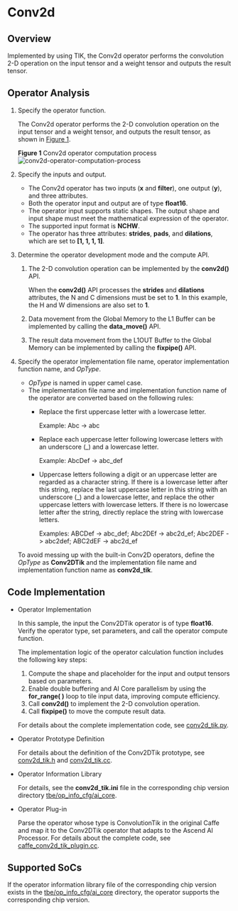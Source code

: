 # Conv2d<a name="EN-US_TOPIC_0302083411"></a>

## Overview<a name="section1973805311174"></a>

Implemented by using TIK, the Conv2d operator performs the convolution 2-D operation on the input tensor and a weight tensor and outputs the result tensor.

## Operator Analysis<a name="section19621012171817"></a>

1.  Specify the operator function.

    The Conv2d operator performs the 2-D convolution operation on the input tensor and a weight tensor, and outputs the result tensor, as shown in  [Figure 1](#fig2099591662413).

    **Figure  1**  Conv2d operator computation process<a name="fig2099591662413"></a>  
    ![](https://images.gitee.com/uploads/images/2020/1223/174800_6754ce07_5474059.png "conv2d-operator-computation-process")

2.  Specify the inputs and output.
    -   The Conv2d operator has two inputs \(**x**  and  **filter**\), one output \(**y**\), and three attributes.
    -   Both the operator input and output are of type  **float16**.
    -   The operator input supports static shapes. The output shape and input shape must meet the mathematical expression of the operator.
    -   The supported input format is  **NCHW**.
    -   The operator has three attributes:  **strides**,  **pads**, and  **dilations**, which are set to  **\[1, 1, 1, 1\]**.

3.  Determine the operator development mode and the compute API.
    1.  The 2-D convolution operation can be implemented by the  **conv2d\(\)**  API.

        When the  **conv2d\(\)**  API processes the  **strides**  and  **dilations**  attributes, the N and C dimensions must be set to  **1**. In this example, the H and W dimensions are also set to  **1**.

    2.  Data movement from the  Global Memory  to the  L1 Buffer  can be implemented by calling the  **data\_move\(\)**  API.
    3.  The result data movement from the  L1OUT Buffer  to the  Global Memory  can be implemented by calling the  **fixpipe\(\)**  API.

4.  Specify the operator implementation file name, operator implementation function name, and  _OpType_.

    -   _OpType_  is named in upper camel case.
    -   The implementation file name and implementation function name of the operator are converted based on the following rules:
        -   Replace the first uppercase letter with a lowercase letter.

            Example: Abc -\> abc

        -   Replace each uppercase letter following lowercase letters with an underscore \(\_\) and a lowercase letter.

            Example: AbcDef -\> abc\_def

        -   Uppercase letters following a digit or an uppercase letter are regarded as a character string. If there is a lowercase letter after this string, replace the last uppercase letter in this string with an underscore \(\_\) and a lowercase letter, and replace the other uppercase letters with lowercase letters. If there is no lowercase letter after the string, directly replace the string with lowercase letters.

            Examples: ABCDef -\> abc\_def; Abc2DEf -\> abc2d\_ef; Abc2DEF -\> abc2def; ABC2dEF -\> abc2d\_ef



    To avoid messing up with the built-in Conv2D operators, define the  _OpType_  as  **Conv2DTik**  and the implementation file name and implementation function name as  **conv2d\_tik**.


## Code Implementation<a name="section657125913571"></a>

-   Operator Implementation

    In this sample, the input the Conv2DTik operator is of type  **float16**. Verify the operator type, set parameters, and call the operator compute function.

    The implementation logic of the operator calculation function includes the following key steps:

    1.  Compute the shape and placeholder for the input and output tensors based on parameters.
    2.  Enable double buffering and AI Core parallelism by using the  **for\_range\( \)**  loop to tile input data, improving compute efficiency.
    3.  Call  **conv2d\(\)**  to implement the 2-D convolution operation.
    4.  Call  **fixpipe\(\)**  to move the compute result data.

    For details about the complete implementation code, see  [conv2d\_tik.py](../tbe/custom_impl/conv2d_tik.py).

-   Operator Prototype Definition

    For details about the definition of the Conv2DTik prototype, see  [conv2d\_tik.h](../op_proto/conv2d_tik.h)  and  [conv2d\_tik.cc](../op_proto/conv2d_tik.cc).

-   Operator Information Library

    For details, see the  **conv2d\_tik.ini**  file in the corresponding chip version directory  [tbe/op\_info\_cfg/ai\_core](../tbe/op_info_cfg/ai_core).

-   Operator Plug-in

    Parse the operator whose type is ConvolutionTik in the original Caffe and map it to the Conv2DTik operator that adapts to the Ascend AI Processor. For details about the complete code, see  [caffe\_conv2d\_tik\_plugin.cc](../framework/caffe_plugin/caffe_conv2d_tik_plugin.cc).


## Supported SoCs<a name="section13382182116471"></a>

If the operator information library file of the corresponding chip version exists in the  [tbe/op\_info\_cfg/ai\_core](../tbe/op_info_cfg/ai_core)  directory, the operator supports the corresponding chip version.
